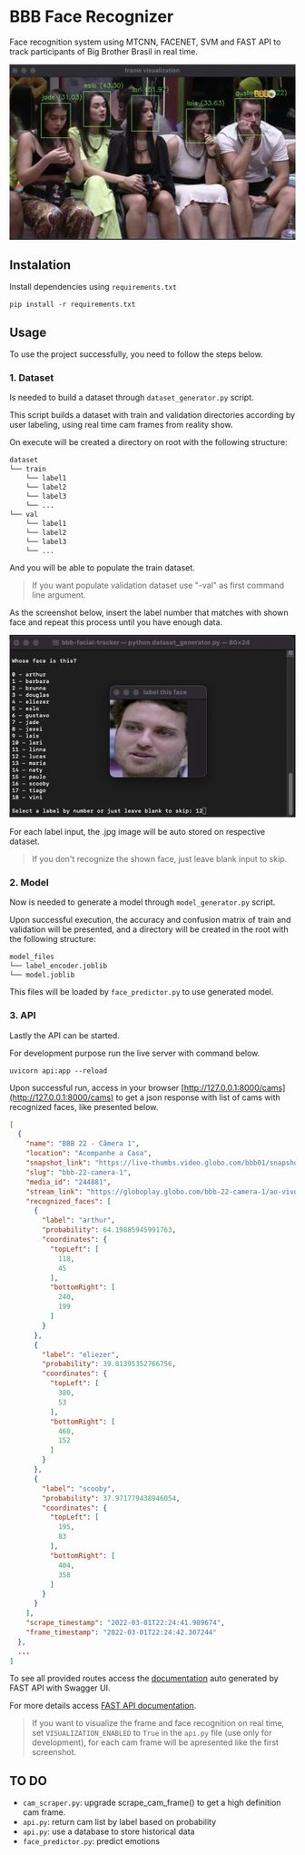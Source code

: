 # BBB Face Recognizer

Face recognition system using MTCNN, FACENET, SVM and FAST API to track participants of Big Brother Brasil in real time.

![Cam frame visualization](screenshots/frame_visualization.png)

## Instalation

Install dependencies using `requirements.txt`

```shell
pip install -r requirements.txt
```

## Usage

To use the project successfully, you need to follow the steps below.

### 1. Dataset

Is needed to build a dataset through `dataset_generator.py` script.

This script builds a dataset with train and validation directories according by user labeling, using real time cam frames from reality show.

On execute will be created a directory on root with the following structure:

```
dataset
└── train
    └── label1
    └── label2
    └── label3
    └── ...
└── val
    └── label1
    └── label2
    └── label3
    └── ...
```

And you will be able to populate the train dataset.

> If you want populate validation dataset use "-val" as first command line argument.

As the screenshot below, insert the label number that matches with shown face and repeat this process until you have enough data.

![Dataset Labeling](screenshots/dataset_labeling.png)

For each label input, the .jpg image will be auto stored on respective dataset.

> If you don't recognize the shown face, just leave blank input to skip.

### 2. Model

Now is needed to generate a model through `model_generator.py` script.

Upon successful execution, the accuracy and confusion matrix of train and validation will be presented, and a directory will be created in the root with the following structure:

```
model_files
└── label_encoder.joblib
└── model.joblib
```

This files will be loaded by `face_predictor.py` to use generated model.

### 3. API

Lastly the API can be started.

For development purpose run the live server with command below.

```shell
uvicorn api:app --reload
```

Upon successful run, access in your browser [http://127.0.0.1:8000/cams](http://127.0.0.1:8000/cams) to get a json response with list of cams with recognized faces, like presented below.

```json
[
  {
    "name": "BBB 22 - Câmera 1",
    "location": "Acompanhe a Casa",
    "snapshot_link": "https://live-thumbs.video.globo.com/bbb01/snapshot/",
    "slug": "bbb-22-camera-1",
    "media_id": "244881",
    "stream_link": "https://globoplay.globo.com/bbb-22-camera-1/ao-vivo/244881/?category=bbb",
    "recognized_faces": [
      {
        "label": "arthur",
        "probability": 64.19885945991763,
        "coordinates": {
          "topLeft": [
            118,
            45
          ],
          "bottomRight": [
            240,
            199
          ]
        }
      },
      {
        "label": "eliezer",
        "probability": 39.81395352766756,
        "coordinates": {
          "topLeft": [
            380,
            53
          ],
          "bottomRight": [
            460,
            152
          ]
        }
      },
      {
        "label": "scooby",
        "probability": 37.971779438946054,
        "coordinates": {
          "topLeft": [
            195,
            83
          ],
          "bottomRight": [
            404,
            358
          ]
        }
      }
    ],
    "scrape_timestamp": "2022-03-01T22:24:41.989674",
    "frame_timestamp": "2022-03-01T22:24:42.307244"
  },
  ...
]
```

To see all provided routes access the [documentation](http://127.0.0.1:8000/docs) auto generated by FAST API with Swagger UI.

For more details access [FAST API documentation](https://fastapi.tiangolo.com/).

> If you want to visualize the frame and face recognition on real time, set `VISUALIZATION_ENABLED` to `True` in the `api.py` file (use only for development), for
> each cam frame will be apresented like the first screenshot.

## TO DO

- `cam_scraper.py`: upgrade scrape_cam_frame() to get a high definition cam frame.
- `api.py`: return cam list by label based on probability
- `api.py`: use a database to store historical data
- `face_predictor.py`: predict emotions